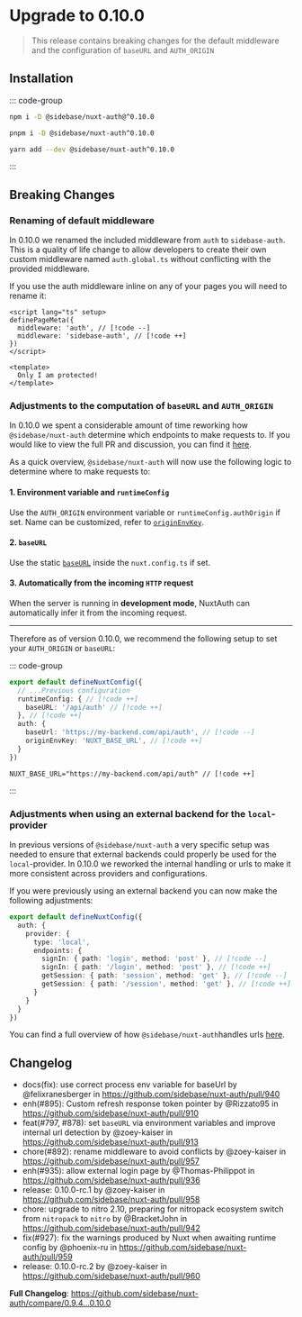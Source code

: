 # Upgrade to 0.10.0

> This release contains breaking changes for the default middleware and the configuration of `baseURL` and `AUTH_ORIGIN`

## Installation

::: code-group

```bash [npm]
npm i -D @sidebase/nuxt-auth@^0.10.0
```

```bash [pnpm]
pnpm i -D @sidebase/nuxt-auth^0.10.0
```

```bash [yarn]
yarn add --dev @sidebase/nuxt-auth^0.10.0
```

:::

## Breaking Changes

### Renaming of default middleware

In 0.10.0 we renamed the included middleware from `auth` to `sidebase-auth`. This is a quality of life change to allow developers to create their own custom middleware named `auth.global.ts` without conflicting with the provided middleware.

If you use the auth middleware inline on any of your pages you will need to rename it:

```vue diff
<script lang="ts" setup>
definePageMeta({
  middleware: 'auth', // [!code --]
  middleware: 'sidebase-auth', // [!code ++]
})
</script>

<template>
  Only I am protected!
</template>
```

### Adjustments to the computation of `baseURL` and `AUTH_ORIGIN`

In 0.10.0 we spent a considerable amount of time reworking how `@sidebase/nuxt-auth` determine which endpoints to make requests to. If you would like to view the full PR and discussion, you can find it [here](https://github.com/sidebase/nuxt-auth/pull/913).

As a quick overview, `@sidebase/nuxt-auth` will now use the following logic to determine where to make requests to:

#### 1. Environment variable and `runtimeConfig`

Use the `AUTH_ORIGIN` environment variable or `runtimeConfig.authOrigin` if set. Name can be customized, refer to [`originEnvKey`](/guide/application-side/configuration#originenvkey).

#### 2. `baseURL`

Use the static [`baseURL`](/guide/application-side/configuration#baseurl) inside the `nuxt.config.ts` if set.

#### 3. Automatically from the incoming `HTTP` request

When the server is running in **development mode**, NuxtAuth can automatically infer it from the incoming request.

---

Therefore as of version 0.10.0, we recommend the following setup to set your `AUTH_ORIGIN` or `baseURL`:

::: code-group

```ts diff [nuxt.config.ts]
export default defineNuxtConfig({
  // ...Previous configuration
  runtimeConfig: { // [!code ++]
    baseURL: '/api/auth' // [!code ++]
  }, // [!code ++]
  auth: {
    baseUrl: 'https://my-backend.com/api/auth', // [!code --]
    originEnvKey: 'NUXT_BASE_URL', // [!code ++]
  }
})
```

```env diff [.env]
NUXT_BASE_URL="https://my-backend.com/api/auth" // [!code ++]
```

:::

### Adjustments when using an external backend for the `local`-provider

In previous versions of `@sidebase/nuxt-auth` a very specific setup was needed to ensure that external backends could properly be used for the `local`-provider. In 0.10.0 we reworked the internal handling or urls to make it more consistent across providers and configurations. 

If you were previously using an external backend you can now make the following adjustments:

```ts diff
export default defineNuxtConfig({
  auth: {
    provider: {
      type: 'local',
      endpoints: {
        signIn: { path: 'login', method: 'post' }, // [!code --]
        signIn: { path: '/login', method: 'post' }, // [!code ++]
        getSession: { path: 'session', method: 'get' }, // [!code --]
        getSession: { path: '/session', method: 'get' }, // [!code ++]
      }
    }
  }
})
```

You can find a full overview of how `@sidebase/nuxt-auth`handles urls [here](https://github.com/sidebase/nuxt-auth/pull/913#issuecomment-2359137989).

## Changelog

* docs(fix): use correct process env variable for baseUrl by @felixranesberger in https://github.com/sidebase/nuxt-auth/pull/940
* enh(#895): Custom refresh response token pointer by @Rizzato95 in https://github.com/sidebase/nuxt-auth/pull/910
* feat(#797, #878): set `baseURL` via environment variables and improve internal url detection by @zoey-kaiser in https://github.com/sidebase/nuxt-auth/pull/913
* chore(#892): rename middleware to avoid conflicts by @zoey-kaiser in https://github.com/sidebase/nuxt-auth/pull/957
* enh(#935): allow external login page by @Thomas-Philippot in https://github.com/sidebase/nuxt-auth/pull/936
* release: 0.10.0-rc.1 by @zoey-kaiser in https://github.com/sidebase/nuxt-auth/pull/958
* chore: upgrade to nitro 2.10, preparing for nitropack ecosystem switch from `nitropack` to `nitro` by @BracketJohn in https://github.com/sidebase/nuxt-auth/pull/942
* fix(#927): fix the warnings produced by Nuxt when awaiting runtime config by @phoenix-ru in https://github.com/sidebase/nuxt-auth/pull/959
* release: 0.10.0-rc.2 by @zoey-kaiser in https://github.com/sidebase/nuxt-auth/pull/960

**Full Changelog**: https://github.com/sidebase/nuxt-auth/compare/0.9.4...0.10.0
